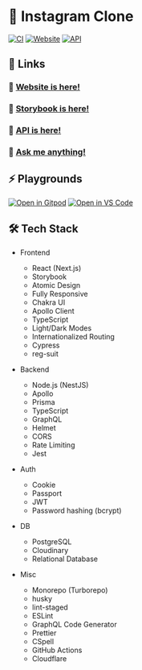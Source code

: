 # 📸 Instagram Clone
[![CI](https://img.shields.io/github/workflow/status/kentayamada-dev/instagram-clone/CI?label=CI&logo=GitHub)](https://github.com/kentayamada-dev/instagram-clone/actions/workflows/ci.yml)
[![Website](https://img.shields.io/website?label=Website&logo=Vercel&url=https%3A%2F%2Fapp.instagram-clone.net)](https://app.instagram-clone.net/)
[![API](https://img.shields.io/website?label=API&logo=Heroku&url=https%3A%2F%2Fapi.instagram-clone.net)](https://api.instagram-clone.net/)
## 🔗 Links

### 🥳 [Website is here!](https://app.instagram-clone.net/)

### 📓 [Storybook is here!](https://app.instagram-clone.net/storybook/)

### 🚀 [API is here!](https://api.instagram-clone.net/)

### 📧 <a href="mailto:user@support@instagram-clone.net">Ask me anything!</a>

## ⚡ Playgrounds

[![Open in Gitpod](https://user-images.githubusercontent.com/83388735/176985020-ae46023b-27da-4e1b-9bc2-546be5cfef16.svg)](https://gitpod.io/#https://github.com/kentayamada-dev/instagram-clone)
[![Open in VS Code](https://user-images.githubusercontent.com/83388735/176984885-805a0a4d-41ea-43ef-b258-b522c1cc2846.svg)](https://vscode.dev/github/kentayamada-dev/instagram-clone)

## 🛠️ Tech Stack

- Frontend

  - React (Next.js)
  - Storybook
  - Atomic Design
  - Fully Responsive
  - Chakra UI
  - Apollo Client
  - TypeScript
  - Light/Dark Modes
  - Internationalized Routing
  - Cypress
  - reg-suit

- Backend

  - Node.js (NestJS)
  - Apollo
  - Prisma
  - TypeScript
  - GraphQL
  - Helmet
  - CORS
  - Rate Limiting
  - Jest

- Auth

  - Cookie
  - Passport
  - JWT
  - Password hashing (bcrypt)

- DB

  - PostgreSQL
  - Cloudinary
  - Relational Database

- Misc
  - Monorepo (Turborepo)
  - husky
  - lint-staged
  - ESLint
  - GraphQL Code Generator
  - Prettier
  - CSpell
  - GitHub Actions
  - Cloudflare
